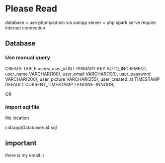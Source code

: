# Please Read

database = use phpmyadmin via xampp
server = php spark serve
require internet connection

## Database

### Use manual query

CREATE TABLE users(
    user_id INT PRIMARY KEY AUTO_INCREMENT,
    user_name VARCHAR(100),
    user_email VARCHAR(100),
    user_password VARCHAR(200),
    user_picture VARCHAR(255),
    user_created_at TIMESTAMP DEFAULT CURRENT_TIMESTAMP
) ENGINE=INNODB;

OR

### import sql file

file location 

ci4\app\Database/ci4.sql

## important
there is my email :)
